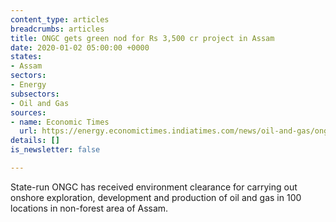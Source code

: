 ```yaml
---
content_type: articles
breadcrumbs: articles
title: ONGC gets green nod for Rs 3,500 cr project in Assam
date: 2020-01-02 05:00:00 +0000
states:
- Assam
sectors:
- Energy
subsectors:
- Oil and Gas
sources:
- name: Economic Times
  url: https://energy.economictimes.indiatimes.com/news/oil-and-gas/ongc-gets-green-nod-for-rs-3500-cr-project-in-assam/72981386
details: []
is_newsletter: false

---
```

State-run ONGC has received environment clearance for carrying out onshore exploration, development and production of oil and gas in 100 locations in non-forest area of Assam.
